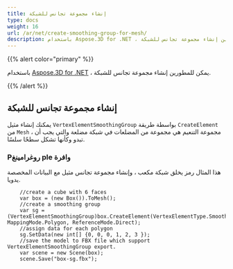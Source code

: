 ```yaml
---
title: إنشاء مجموعة تجانس للشبكة
type: docs
weight: 16
url: /ar/net/create-smoothing-group-for-mesh/
description: باستخدام Aspose.3D for .NET ، يمكن للمطورين إنشاء مجموعة تجانس للشبكة.
---
```

{{% alert color="primary" %}}

باستخدام [Aspose.3D for .NET](https://products.aspose.com/3d/net/) ، يمكن للمطورين إنشاء مجموعة تجانس للشبكة.

{{% /alert %}}

##  **إنشاء مجموعة تجانس للشبكة**
يمكنك إنشاء مثيل `VertexElementSmoothingGroup` بواسطة طريقة `CreateElement` من `Mesh` ، مجموعة التنعيم هي مجموعة من المضلعات في شبكة مضلعة والتي يجب أن تبدو وكأنها تشكل سطحًا سلسًا.


###  **Pروغرامينغ ple وافرة**
هذا المثال رمز يخلق شبكة مكعب ، وإنشاء مجموعة تجانس مثيل مع البيانات المخصصة يدويا.

```
	//create a cube with 6 faces
	var box = (new Box()).ToMesh();
	//create a smoothing group
	var sg = (VertexElementSmoothingGroup)box.CreateElement(VertexElementType.SmoothingGroup, MappingMode.Polygon, ReferenceMode.Direct);
	//assign data for each polygon 
	sg.SetData(new int[] {0, 0, 0, 1, 2, 3 });
	//save the model to FBX file which support VertexElementSmoothingGroup export.
	var scene = new Scene(box);
	scene.Save("box-sg.fbx");
```

